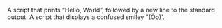 A script that prints “Hello, World”, followed by a new line to the standard output.
A script that displays a confused smiley "(Ôo)'.